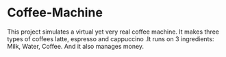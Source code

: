 # Coffee-Machine
This project simulates a virtual yet very real coffee machine. It makes three types of coffees latte, espresso and cappuccino  .It runs on 3 ingredients:  Milk, Water, Coffee. And it also manages money.
